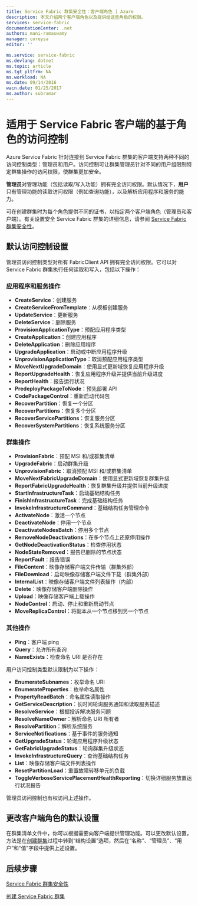 ```yaml
---
title: Service Fabric 群集安全性：客户端角色 | Azure
description: 本文介绍两个客户端角色以及提供给这些角色的权限。
services: service-fabric
documentationCenter: .net
authors: mani-ramaswamy
manager: coreysa
editor: ''

ms.service: service-fabric
ms.devlang: dotnet
ms.topic: article
ms.tgt_pltfrm: NA
ms.workload: NA
ms.date: 09/14/2016
wacn.date: 01/25/2017
ms.author: subramar
---
```


# 适用于 Service Fabric 客户端的基于角色的访问控制

Azure Service Fabric 针对连接到 Service Fabric 群集的客户端支持两种不同的访问控制类型：管理员和用户。访问控制可让群集管理员针对不同的用户组限制特定群集操作的访问权限，使群集更加安全。

**管理员**对管理功能（包括读取/写入功能）拥有完全访问权限。默认情况下，**用户**只有管理功能的读取访问权限（例如查询功能），以及解析应用程序和服务的能力。

可在创建群集时为每个角色提供不同的证书，以指定两个客户端角色（管理员和客户端）。有关设置安全 Service Fabric 群集的详细信息，请参阅 [Service Fabric 群集安全性](./service-fabric-cluster-security.md)。

## 默认访问控制设置

管理员访问控制类型对所有 FabricClient API 拥有完全访问权限。它可以对 Service Fabric 群集执行任何读取和写入，包括以下操作：

### 应用程序和服务操作
* **CreateService**：创建服务
* **CreateServiceFromTemplate**：从模板创建服务
* **UpdateService**：更新服务
* **DeleteService**：删除服务
* **ProvisionApplicationType**：预配应用程序类型
* **CreateApplication**：创建应用程序
* **DeleteApplication**：删除应用程序
* **UpgradeApplication**：启动或中断应用程序升级
* **UnprovisionApplicationType**：取消预配应用程序类型
* **MoveNextUpgradeDomain**：使用显式更新域恢复应用程序升级
* **ReportUpgradeHealth**：恢复应用程序升级并提供当前升级进度
* **ReportHealth**：报告运行状况
* **PredeployPackageToNode**：预先部署 API
* **CodePackageControl**：重新启动代码包
* **RecoverPartition**：恢复一个分区
* **RecoverPartitions**：恢复多个分区
* **RecoverServicePartitions**：恢复服务分区
* **RecoverSystemPartitions**：恢复系统服务分区

### 群集操作
* **ProvisionFabric**：预配 MSI 和/或群集清单
* **UpgradeFabric**：启动群集升级
* **UnprovisionFabric**：取消预配 MSI 和/或群集清单
* **MoveNextFabricUpgradeDomain**：使用显式更新域恢复群集升级
* **ReportFabricUpgradeHealth**：恢复群集升级并提供当前升级进度
* **StartInfrastructureTask**：启动基础结构任务
* **FinishInfrastructureTask**：完成基础结构任务
* **InvokeInfrastructureCommand**：基础结构任务管理命令
* **ActivateNode**：激活一个节点
* **DeactivateNode**：停用一个节点
* **DeactivateNodesBatch**：停用多个节点
* **RemoveNodeDeactivations**：在多个节点上还原停用操作
* **GetNodeDeactivationStatus**：检查停用状态
* **NodeStateRemoved**：报告已删除的节点状态
* **ReportFault**：报告错误
* **FileContent**：映像存储客户端文件传输（群集外部）
* **FileDownload**：启动映像存储客户端文件下载（群集外部）
* **InternalList**：映像存储客户端文件列表操作（内部）
* **Delete**：映像存储客户端删除操作
* **Upload**：映像存储客户端上载操作
* **NodeControl**：启动、停止和重新启动节点
* **MoveReplicaControl**：将副本从一个节点移到另一个节点

### 其他操作
* **Ping**：客户端 ping
* **Query**：允许所有查询
* **NameExists**：检查命名 URI 是否存在

用户访问控制类型默认限制为以下操作：

* **EnumerateSubnames**：枚举命名 URI
* **EnumerateProperties**：枚举命名属性
* **PropertyReadBatch**：命名属性读取操作
* **GetServiceDescription**：长时间轮询服务通知和读取服务描述
* **ResolveService**：根据投诉解决服务问题
* **ResolveNameOwner**：解析命名 URI 所有者
* **ResolvePartition**：解析系统服务
* **ServiceNotifications**：基于事件的服务通知
* **GetUpgradeStatus**：轮询应用程序升级状态
* **GetFabricUpgradeStatus**：轮询群集升级状态
* **InvokeInfrastructureQuery**：查询基础结构任务
* **List**：映像存储客户端文件列表操作
* **ResetPartitionLoad**：重置故障转移单元的负载
* **ToggleVerboseServicePlacementHealthReporting**：切换详细服务放置运行状况报告

管理员访问控制也有权访问上述操作。

## 更改客户端角色的默认设置

在群集清单文件中，你可以根据需要向客户端提供管理功能。可以更改默认设置，方法是在[创建群集](./service-fabric-cluster-creation-via-portal.md)过程中转到“结构设置”选项，然后在“名称”、“管理员”、“用户”和“值”字段中提供上述设置。

## 后续步骤

[Service Fabric 群集安全性](./service-fabric-cluster-security.md)

[创建 Service Fabric 群集](./service-fabric-cluster-creation-via-portal.md)

<!---HONumber=Mooncake_Quality_Review_0125_2017-->